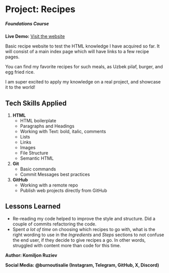 # Project: Recipes
##### *Foundations Course*
**Live Demo:** [Visit the website](https://burnoutisalie.github.io/odin-recipes)

Basic recipe website to test the HTML knowledge I have acquired so far. It will consist of a main index page which will have links to a few recipe pages.

You can find my favorite recipes for such meals, as Uzbek pilaf, burger, and egg fried rice.

I am super excited to apply my knowledge on a real project, and showcase it to the world!
## Tech Skills Applied
1. **HTML**
    - HTML boilerplate
    - Paragraphs and Headings
    - Working with Text: bold, italic, comments
    - Lists
    - Links
    - Images
    - File Structure
    - Semantic HTML
2. **Git**
    - Basic commands
    - Commit Messages best practices
3. **GitHub**
    - Working with a remote repo
    - Publish web projects directly from GitHub
## Lessons Learned
- Re-reading my code helped to improve the style and structure. Did a couple of commits refactoring the code.
- Spent *a lot of time* on choosing which recipes to go with, what is the right wording to use in the *Ingredients* and *Steps* sections to not confuse the end user, if they decide to give recipes a go. In other words, struggled with content more than code for this time.

**Author: Komiljon Ruziev**

**Social Media: @burnoutisalie (Instagram, Telegram, GitHub, X, Discord)**